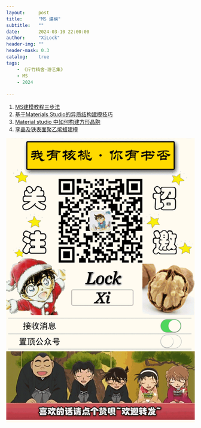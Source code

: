 ```yaml
---
layout:     post
title:      "MS 建模"
subtitle:   ""
date:       2024-03-10 22:00:00
author:     "XiLock"
header-img: ""
header-mask: 0.3
catalog:    true
tags:
    - 《斤竹精舍·游艺集》
    - MS
    - 2024

---
```




1. [MS建模教程三步法](http://www.cailiaoniu.com/153921.html)
1. [基于Materials Studio的异质结构建模技巧](https://www.pianshen.com/article/18581442015/)
1. [Material studio 中如何构建方形晶胞](https://blog.csdn.net/qq_43689832/article/details/120332473)
1. [孪晶及铁表面聚乙烯蜡建模](https://www.bilibili.com/opus/708946964408958976)


![](/img/wc-tail.GIF)
